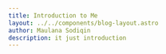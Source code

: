 ```yaml
---
title: Introduction to Me
layout: ../../components/blog-layout.astro
author: Maulana Sodiqin
description: it just introduction
---
```

